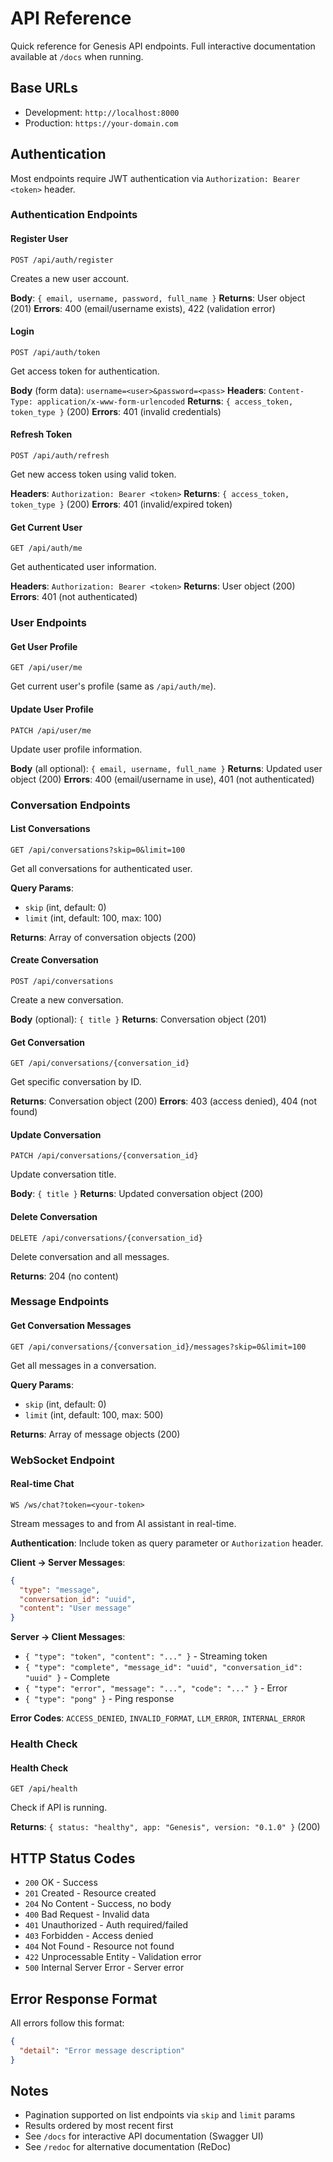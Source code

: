 # API Reference

Quick reference for Genesis API endpoints. Full interactive documentation available at `/docs` when running.

## Base URLs

- Development: `http://localhost:8000`
- Production: `https://your-domain.com`

## Authentication

Most endpoints require JWT authentication via `Authorization: Bearer <token>` header.

### Authentication Endpoints

#### Register User
`POST /api/auth/register`

Creates a new user account.

**Body**: `{ email, username, password, full_name }`
**Returns**: User object (201)
**Errors**: 400 (email/username exists), 422 (validation error)

#### Login
`POST /api/auth/token`

Get access token for authentication.

**Body** (form data): `username=<user>&password=<pass>`
**Headers**: `Content-Type: application/x-www-form-urlencoded`
**Returns**: `{ access_token, token_type }` (200)
**Errors**: 401 (invalid credentials)

#### Refresh Token
`POST /api/auth/refresh`

Get new access token using valid token.

**Headers**: `Authorization: Bearer <token>`
**Returns**: `{ access_token, token_type }` (200)
**Errors**: 401 (invalid/expired token)

#### Get Current User
`GET /api/auth/me`

Get authenticated user information.

**Headers**: `Authorization: Bearer <token>`
**Returns**: User object (200)
**Errors**: 401 (not authenticated)

### User Endpoints

#### Get User Profile
`GET /api/user/me`

Get current user's profile (same as `/api/auth/me`).

#### Update User Profile
`PATCH /api/user/me`

Update user profile information.

**Body** (all optional): `{ email, username, full_name }`
**Returns**: Updated user object (200)
**Errors**: 400 (email/username in use), 401 (not authenticated)

### Conversation Endpoints

#### List Conversations
`GET /api/conversations?skip=0&limit=100`

Get all conversations for authenticated user.

**Query Params**:
- `skip` (int, default: 0)
- `limit` (int, default: 100, max: 100)

**Returns**: Array of conversation objects (200)

#### Create Conversation
`POST /api/conversations`

Create a new conversation.

**Body** (optional): `{ title }`
**Returns**: Conversation object (201)

#### Get Conversation
`GET /api/conversations/{conversation_id}`

Get specific conversation by ID.

**Returns**: Conversation object (200)
**Errors**: 403 (access denied), 404 (not found)

#### Update Conversation
`PATCH /api/conversations/{conversation_id}`

Update conversation title.

**Body**: `{ title }`
**Returns**: Updated conversation object (200)

#### Delete Conversation
`DELETE /api/conversations/{conversation_id}`

Delete conversation and all messages.

**Returns**: 204 (no content)

### Message Endpoints

#### Get Conversation Messages
`GET /api/conversations/{conversation_id}/messages?skip=0&limit=100`

Get all messages in a conversation.

**Query Params**:
- `skip` (int, default: 0)
- `limit` (int, default: 100, max: 500)

**Returns**: Array of message objects (200)

### WebSocket Endpoint

#### Real-time Chat
`WS /ws/chat?token=<your-token>`

Stream messages to and from AI assistant in real-time.

**Authentication**: Include token as query parameter or `Authorization` header.

**Client → Server Messages**:
```json
{
  "type": "message",
  "conversation_id": "uuid",
  "content": "User message"
}
```

**Server → Client Messages**:
- `{ "type": "token", "content": "..." }` - Streaming token
- `{ "type": "complete", "message_id": "uuid", "conversation_id": "uuid" }` - Complete
- `{ "type": "error", "message": "...", "code": "..." }` - Error
- `{ "type": "pong" }` - Ping response

**Error Codes**: `ACCESS_DENIED`, `INVALID_FORMAT`, `LLM_ERROR`, `INTERNAL_ERROR`

### Health Check

#### Health Check
`GET /api/health`

Check if API is running.

**Returns**: `{ status: "healthy", app: "Genesis", version: "0.1.0" }` (200)

## HTTP Status Codes

- `200` OK - Success
- `201` Created - Resource created
- `204` No Content - Success, no body
- `400` Bad Request - Invalid data
- `401` Unauthorized - Auth required/failed
- `403` Forbidden - Access denied
- `404` Not Found - Resource not found
- `422` Unprocessable Entity - Validation error
- `500` Internal Server Error - Server error

## Error Response Format

All errors follow this format:
```json
{
  "detail": "Error message description"
}
```

## Notes

- Pagination supported on list endpoints via `skip` and `limit` params
- Results ordered by most recent first
- See `/docs` for interactive API documentation (Swagger UI)
- See `/redoc` for alternative documentation (ReDoc)
